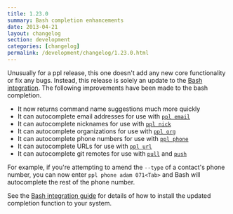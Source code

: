 ```yaml
---
title: 1.23.0
summary: Bash completion enhancements
date: 2013-04-21
layout: changelog
section: development
categories: [changelog]
permalink: /development/changelog/1.23.0.html
---
```


Unusually for a ppl release, this one doesn't add any new core functionality or
fix any bugs. Instead, this release is solely an update to the [Bash
integration](/documentation/integration/bash/). The following improvements have
been made to the bash completion.

* It now returns command name suggestions much more quickly
* It can autocomplete email addresses for use with [`ppl
  email`](/documentation/commands/email)
* It can autocomplete nicknames for use with [`ppl
  nick`](/documentation/commands/nick)
* It can autocomplete organizations for use with [`ppl
  org`](/documentation/commands/org)
* It can autocomplete phone numbers for use with [`ppl
  phone`](/documentation/commands/phone)
* It can autocomplete URLs for use with [`ppl url`](/documentation/commands/url)
* It can autocomplete git remotes for use with
  [`pull`](/documentation/commands/pull) and
  [`push`](/documentation/commands/push)

For example, if you're attempting to amend the `--type` of a contact's phone
number, you can now enter `ppl phone adam 071<Tab>` and Bash will autocomplete
the rest of the phone number.

See the [Bash integration guide](/documentation/integration/bash) for details of
how to install the updated completion function to your system.
